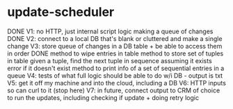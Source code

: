 # update-scheduler

DONE V1: no HTTP, just internal script logic making a queue of changes
DONE V2: connect to a local DB that's blank or cluttered and make a single change
V3: store queue of changes in a DB table + be able to access them in order
    DONE method to wipe entries in table
    method to store set of tuples in table
    given a tuple, find the next tuple in sequence assuming it exists
    error if it doesn't exist
    method to print info of a set of sequential entries in a queue
V4: tests of what full logic should be able to do w/i DB - output is txt
V5: get it off my machine and into the cloud, including a DB
V6: HTTP inputs so can curl to it
(stop here)
V7: in future, connect output to CRM of choice to run the updates, including checking if update + doing retry logic